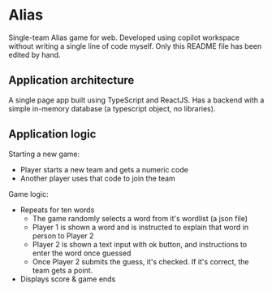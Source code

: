 # Alias

Single-team Alias game for web. Developed using copilot workspace without writing a single line of code myself. Only this README file has been edited by hand.

## Application architecture

A single page app built using TypeScript and ReactJS. Has a backend with a simple in-memory database (a typescript object, no libraries).

## Application logic

Starting a new game:
- Player starts a new team and gets a numeric code
- Another player uses that code to join the team

Game logic:
- Repeats for ten words
  - The game randomly selects a word from it's wordlist (a json file)
  - Player 1 is shown a word and is instructed to explain that word in person to Player 2
  - Player 2 is shown a text input with ok button, and instructions to enter the word once guessed
  - Once Player 2 submits the guess, it's checked. If it's correct, the team gets a point.
- Displays score & game ends
